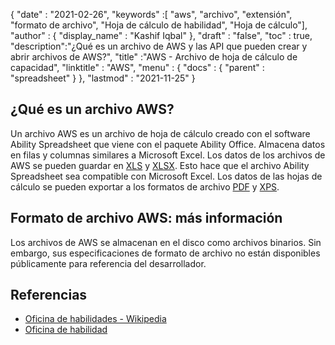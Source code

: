{
  "date" : "2021-02-26",
  "keywords" :[ "aws", "archivo", "extensión", "formato de archivo", "Hoja de cálculo de habilidad", "Hoja de cálculo"],
  "author" : {
    "display_name" : "Kashif Iqbal"
},
  "draft" : "false",
  "toc" : true,
  "description":"¿Qué es un archivo de AWS y las API que pueden crear y abrir archivos de AWS?",
  "title" :"AWS - Archivo de hoja de cálculo de capacidad",
  "linktitle" : "AWS",
  "menu" : {
    "docs" : {
      "parent" : "spreadsheet"
}
},
  "lastmod" : "2021-11-25"
}

## ¿Qué es un archivo AWS?

Un archivo AWS es un archivo de hoja de cálculo creado con el software Ability Spreadsheet que viene con el paquete Ability Office. Almacena datos en filas y columnas similares a Microsoft Excel. Los datos de los archivos de AWS se pueden guardar en [XLS](/es/spreadsheet/xls/) y [XLSX](/es/spreadsheet/xlsx/). Esto hace que el archivo Ability Spreadsheet sea compatible con Microsoft Excel. Los datos de las hojas de cálculo se pueden exportar a los formatos de archivo [PDF](/es/pdf/) y [XPS](/es/page-description-language/xps/).

## Formato de archivo AWS: más información

Los archivos de AWS se almacenan en el disco como archivos binarios. Sin embargo, sus especificaciones de formato de archivo no están disponibles públicamente para referencia del desarrollador.

## Referencias ##

* [Oficina de habilidades - Wikipedia](https://en.wikipedia.org/wiki/Ability_Office)
* [Oficina de habilidad](https://www.ability.com/en/home/home)

